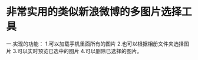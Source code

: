 非常实用的类似新浪微博的多图片选择工具
===========
一.实现的功能：
1.可以加载手机里面所有的图片
2.也可以根据相册文件夹选择图片
3.可以实时预览已选中的图片
4.可以删除已选择的图片。
